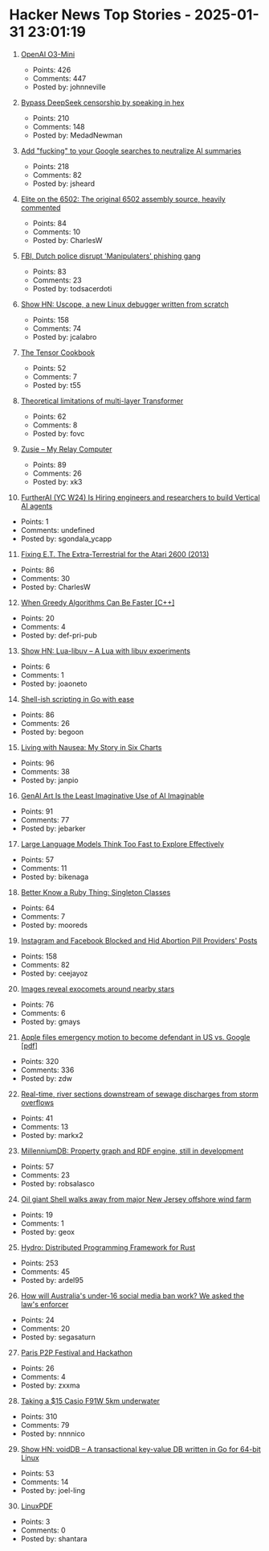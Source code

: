 # Hacker News Top Stories - 2025-01-31 23:01:19

1. [OpenAI O3-Mini](https://openai.com/index/openai-o3-mini/)
   - Points: 426
   - Comments: 447
   - Posted by: johnneville

2. [Bypass DeepSeek censorship by speaking in hex](https://substack.com/home/post/p-156004330)
   - Points: 210
   - Comments: 148
   - Posted by: MedadNewman

3. [Add "fucking" to your Google searches to neutralize AI summaries](https://gizmodo.com/add-fcking-to-your-google-searches-to-neutralize-ai-summaries-2000557710)
   - Points: 218
   - Comments: 82
   - Posted by: jsheard

4. [Elite on the 6502: The original 6502 assembly source, heavily commented](https://elite.bbcelite.com/)
   - Points: 84
   - Comments: 10
   - Posted by: CharlesW

5. [FBI, Dutch police disrupt 'Manipulaters' phishing gang](https://krebsonsecurity.com/2025/01/fbi-dutch-police-disrupt-manipulaters-phishing-gang/)
   - Points: 83
   - Comments: 23
   - Posted by: todsacerdoti

6. [Show HN: Uscope, a new Linux debugger written from scratch](https://github.com/jcalabro/uscope)
   - Points: 158
   - Comments: 74
   - Posted by: jcalabro

7. [The Tensor Cookbook](https://tensorcookbook.com/)
   - Points: 52
   - Comments: 7
   - Posted by: t55

8. [Theoretical limitations of multi-layer Transformer](https://arxiv.org/abs/2412.02975)
   - Points: 62
   - Comments: 8
   - Posted by: fovc

9. [Zusie – My Relay Computer](http://www.nablaman.com/relay/about.php)
   - Points: 89
   - Comments: 26
   - Posted by: xk3

10. [FurtherAI (YC W24) Is Hiring engineers and researchers to build Vertical AI agents](https://www.ycombinator.com/companies/furtherai/jobs)
   - Points: 1
   - Comments: undefined
   - Posted by: sgondala_ycapp

11. [Fixing E.T. The Extra-Terrestrial for the Atari 2600 (2013)](http://www.neocomputer.org/projects/et/)
   - Points: 86
   - Comments: 30
   - Posted by: CharlesW

12. [When Greedy Algorithms Can Be Faster [C++]](https://16bpp.net/blog/post/when-greedy-algorithms-can-be-faster/)
   - Points: 20
   - Comments: 4
   - Posted by: def-pri-pub

13. [Show HN: Lua-libuv – A Lua with libuv experiments](https://github.com/joaoneto/lua-libuv)
   - Points: 6
   - Comments: 1
   - Posted by: joaoneto

14. [Shell-ish scripting in Go with ease](https://github.com/bitfield/script)
   - Points: 86
   - Comments: 26
   - Posted by: begoon

15. [Living with Nausea: My Story in Six Charts](https://www.c82.net/blog/?id=96)
   - Points: 96
   - Comments: 38
   - Posted by: janpio

16. [GenAI Art Is the Least Imaginative Use of AI Imaginable](https://hai.stanford.edu/news/ge-wang-genai-art-least-imaginative-use-ai-imaginable)
   - Points: 91
   - Comments: 77
   - Posted by: jebarker

17. [Large Language Models Think Too Fast to Explore Effectively](https://arxiv.org/abs/2501.18009)
   - Points: 57
   - Comments: 11
   - Posted by: bikenaga

18. [Better Know a Ruby Thing: Singleton Classes](https://noelrappin.com/blog/2025/01/better-know-a-ruby-thing-singleton-classes/)
   - Points: 64
   - Comments: 7
   - Posted by: mooreds

19. [Instagram and Facebook Blocked and Hid Abortion Pill Providers' Posts](https://www.nytimes.com/2025/01/23/technology/instagram-facebook-abortion-pill-providers.html)
   - Points: 158
   - Comments: 82
   - Posted by: ceejayoz

20. [Images reveal exocomets around nearby stars](https://skyandtelescope.org/astronomy-news/new-images-reveal-exocomets-around-74-nearby-stars/)
   - Points: 76
   - Comments: 6
   - Posted by: gmays

21. [Apple files emergency motion to become defendant in US vs. Google [pdf]](https://storage.courtlistener.com/recap/gov.uscourts.dcd.223205/gov.uscourts.dcd.223205.1158.0_1.pdf)
   - Points: 320
   - Comments: 336
   - Posted by: zdw

22. [Real-time, river sections downstream of sewage discharges from storm overflows](https://www.sewagemap.co.uk/)
   - Points: 41
   - Comments: 13
   - Posted by: markx2

23. [MillenniumDB: Property graph and RDF engine, still in development](https://github.com/MillenniumDB/MillenniumDB)
   - Points: 57
   - Comments: 23
   - Posted by: robsalasco

24. [Oil giant Shell walks away from major New Jersey offshore wind farm](https://apnews.com/article/wind-energy-offshore-turbines-trump-executive-order-new-jersey-121fe7a76529fcf9ce969868dda6283e)
   - Points: 19
   - Comments: 1
   - Posted by: geox

25. [Hydro: Distributed Programming Framework for Rust](https://hydro.run/docs/hydro/)
   - Points: 253
   - Comments: 45
   - Posted by: ardel95

26. [How will Australia's under-16 social media ban work? We asked the law's enforcer](https://www.npr.org/2024/12/19/nx-s1-5231020/australia-top-regulator-kids-social-media-ban)
   - Points: 24
   - Comments: 20
   - Posted by: segasaturn

27. [Paris P2P Festival and Hackathon](https://p2p.paris/fr/)
   - Points: 26
   - Comments: 4
   - Posted by: zxxma

28. [Taking a $15 Casio F91W 5km underwater](https://www.watchesofespionage.com/blogs/woe-dispatch/casio-f91w-diving-underwater-pressure-test)
   - Points: 310
   - Comments: 79
   - Posted by: nnnnico

29. [Show HN: voidDB – A transactional key-value DB written in Go for 64-bit Linux](https://github.com/voidDB/voidDB)
   - Points: 53
   - Comments: 14
   - Posted by: joel-ling

30. [LinuxPDF](https://github.com/ading2210/linuxpdf)
   - Points: 3
   - Comments: 0
   - Posted by: shantara

